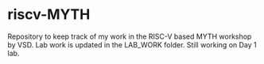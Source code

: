 # riscv-MYTH
Repository to keep track of my work in the RISC-V based MYTH workshop by VSD.
Lab work is updated in the LAB_WORK folder. Still working on Day 1 lab.
